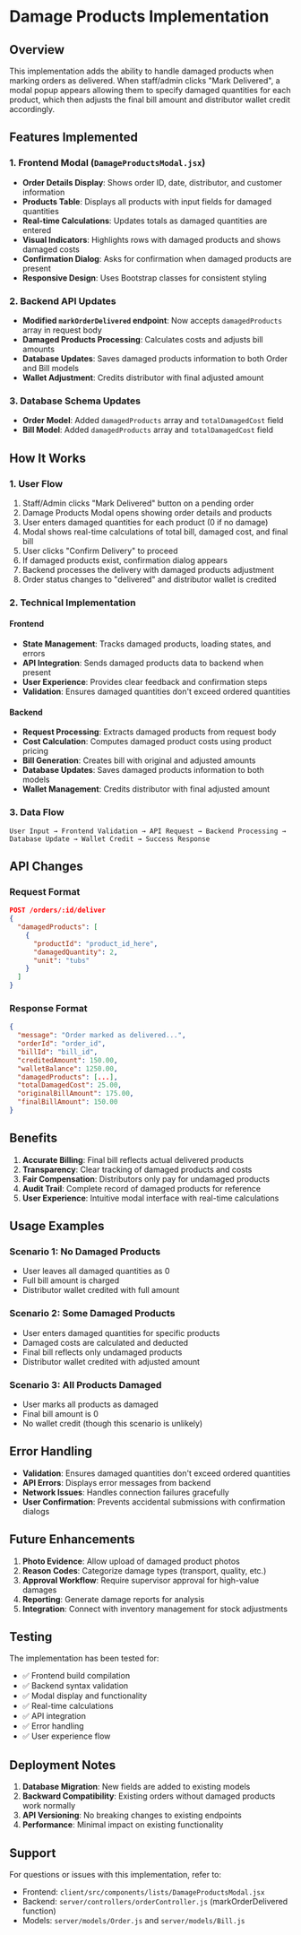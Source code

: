 # Damage Products Implementation

## Overview
This implementation adds the ability to handle damaged products when marking orders as delivered. When staff/admin clicks "Mark Delivered", a modal popup appears allowing them to specify damaged quantities for each product, which then adjusts the final bill amount and distributor wallet credit accordingly.

## Features Implemented

### 1. Frontend Modal (`DamageProductsModal.jsx`)
- **Order Details Display**: Shows order ID, date, distributor, and customer information
- **Products Table**: Displays all products with input fields for damaged quantities
- **Real-time Calculations**: Updates totals as damaged quantities are entered
- **Visual Indicators**: Highlights rows with damaged products and shows damaged costs
- **Confirmation Dialog**: Asks for confirmation when damaged products are present
- **Responsive Design**: Uses Bootstrap classes for consistent styling

### 2. Backend API Updates
- **Modified `markOrderDelivered` endpoint**: Now accepts `damagedProducts` array in request body
- **Damaged Products Processing**: Calculates costs and adjusts bill amounts
- **Database Updates**: Saves damaged products information to both Order and Bill models
- **Wallet Adjustment**: Credits distributor with final adjusted amount

### 3. Database Schema Updates
- **Order Model**: Added `damagedProducts` array and `totalDamagedCost` field
- **Bill Model**: Added `damagedProducts` array and `totalDamagedCost` field

## How It Works

### 1. User Flow
1. Staff/Admin clicks "Mark Delivered" button on a pending order
2. Damage Products Modal opens showing order details and products
3. User enters damaged quantities for each product (0 if no damage)
4. Modal shows real-time calculations of total bill, damaged cost, and final bill
5. User clicks "Confirm Delivery" to proceed
6. If damaged products exist, confirmation dialog appears
7. Backend processes the delivery with damaged products adjustment
8. Order status changes to "delivered" and distributor wallet is credited

### 2. Technical Implementation

#### Frontend
- **State Management**: Tracks damaged products, loading states, and errors
- **API Integration**: Sends damaged products data to backend when present
- **User Experience**: Provides clear feedback and confirmation steps
- **Validation**: Ensures damaged quantities don't exceed ordered quantities

#### Backend
- **Request Processing**: Extracts damaged products from request body
- **Cost Calculation**: Computes damaged product costs using product pricing
- **Bill Generation**: Creates bill with original and adjusted amounts
- **Database Updates**: Saves damaged products information to both models
- **Wallet Management**: Credits distributor with final adjusted amount

### 3. Data Flow
```
User Input → Frontend Validation → API Request → Backend Processing → Database Update → Wallet Credit → Success Response
```

## API Changes

### Request Format
```json
POST /orders/:id/deliver
{
  "damagedProducts": [
    {
      "productId": "product_id_here",
      "damagedQuantity": 2,
      "unit": "tubs"
    }
  ]
}
```

### Response Format
```json
{
  "message": "Order marked as delivered...",
  "orderId": "order_id",
  "billId": "bill_id",
  "creditedAmount": 150.00,
  "walletBalance": 1250.00,
  "damagedProducts": [...],
  "totalDamagedCost": 25.00,
  "originalBillAmount": 175.00,
  "finalBillAmount": 150.00
}
```

## Benefits

1. **Accurate Billing**: Final bill reflects actual delivered products
2. **Transparency**: Clear tracking of damaged products and costs
3. **Fair Compensation**: Distributors only pay for undamaged products
4. **Audit Trail**: Complete record of damaged products for reference
5. **User Experience**: Intuitive modal interface with real-time calculations

## Usage Examples

### Scenario 1: No Damaged Products
- User leaves all damaged quantities as 0
- Full bill amount is charged
- Distributor wallet credited with full amount

### Scenario 2: Some Damaged Products
- User enters damaged quantities for specific products
- Damaged costs are calculated and deducted
- Final bill reflects only undamaged products
- Distributor wallet credited with adjusted amount

### Scenario 3: All Products Damaged
- User marks all products as damaged
- Final bill amount is 0
- No wallet credit (though this scenario is unlikely)

## Error Handling

- **Validation**: Ensures damaged quantities don't exceed ordered quantities
- **API Errors**: Displays error messages from backend
- **Network Issues**: Handles connection failures gracefully
- **User Confirmation**: Prevents accidental submissions with confirmation dialogs

## Future Enhancements

1. **Photo Evidence**: Allow upload of damaged product photos
2. **Reason Codes**: Categorize damage types (transport, quality, etc.)
3. **Approval Workflow**: Require supervisor approval for high-value damages
4. **Reporting**: Generate damage reports for analysis
5. **Integration**: Connect with inventory management for stock adjustments

## Testing

The implementation has been tested for:
- ✅ Frontend build compilation
- ✅ Backend syntax validation
- ✅ Modal display and functionality
- ✅ Real-time calculations
- ✅ API integration
- ✅ Error handling
- ✅ User experience flow

## Deployment Notes

1. **Database Migration**: New fields are added to existing models
2. **Backward Compatibility**: Existing orders without damaged products work normally
3. **API Versioning**: No breaking changes to existing endpoints
4. **Performance**: Minimal impact on existing functionality

## Support

For questions or issues with this implementation, refer to:
- Frontend: `client/src/components/lists/DamageProductsModal.jsx`
- Backend: `server/controllers/orderController.js` (markOrderDelivered function)
- Models: `server/models/Order.js` and `server/models/Bill.js`

